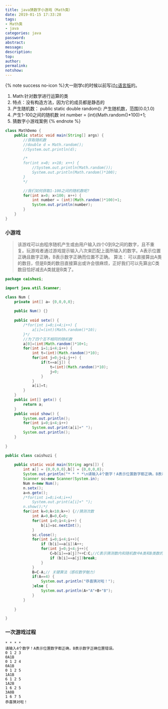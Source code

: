 ```yaml
---
title: java猜数字小游戏（Math类）
date: 2019-01-15 17:33:28
tags:
- Math类
- java
categories: java
password:
abstract:
message:
description:
top:
author:
permalink:
notshow:
---
```

{% note success no-icon %}大一刚学c的时候以前写过[c语言版](https://github.com/Lruihao/Grocery/tree/master/C%26C%2B%2B)的。
1. Math:针对数学进行运算的类
2. 特点：没有构造方法，因为它的成员都是静态的
3. 产生随机数：
	public static double random(): 产生随机数，范围[0.0,1.0)
4. 产生1-100之间的随机数
	int number = (int)(Math.random()*100)+1;
5. 猜数字小游戏案例
{% endnote %}

<!--more-->
```java
class MathDemo {
	public static void main(String[] args) {
		//获取随机数
		//double d = Math.random();
		//System.out.println(d);

		/*
		for(int x=0; x<10; x++) {
			//System.out.println(Math.random());
			System.out.println(Math.random()*100);
		}
		*/

		//我们如何获取1-100之间的随机数呢?
		for(int x=0; x<100; x++) {
			int number = (int)(Math.random()*100)+1;
			System.out.println(number);
		}
	}
}
```

### 小游戏
> 该游戏可以由程序随机产生或由用户输入四个0到9之间的数字，且不重复。玩游戏者通过游戏提示输入八次来匹配上面所输入的数字。A表示位置正确且数字正确，B表示数字正确而位置不正确。
算法： 可以直接算出A类的数目，但是B类的数目直接算出或许会很麻烦，正好我们可以先算出C类数目恰好减去A类就是B类了。

```java
package caishuzi;

import java.util.Scanner;

class Num {
	private int[] a= {0,0,0,0};
	
	public Num() {}
	
	public void setx() {
		/*for(int i=0;i<4;i++) {
			a[i]=(int)(Math.random()*10);
		}*/
		//为了四个互不相同的随机数
		a[0]=(int)Math.random()*10+1;
		for(int i=1;i<4;i++) {
			int t=(int)(Math.random()*10);
			for(int j=0;j<i;j++) {
				if(t==a[j]) {
					t=(int)(Math.random()*10);
					j=0;
				}
			}
			a[i]=t;
		}	
	}
	public int[] getx() {
		return a;
	}
	public void show() {
		System.out.println();
		for(int i=0;i<4;i++)
			System.out.print(a[i]+" ");
		System.out.println();
	}
	
}

public class caishuzi {
	
	public static void main(String agrs[]) {
		int a[] = {0,0,0,0},b[] = {0,0,0,0};
		System.out.println("* * * *\n请输入4个数字！A表示位置数字都正确，B表示数字正确位置错误。");
		Scanner sc=new Scanner(System.in);
		Num n=new Num();
		n.setx();
		a=n.getx();
		/*for(int i=0;i<4;i++)
			System.out.print(a[i]+" ");
		n.show();*/
		for(int k=0;k<10;k++) {//猜测次数
			int A=0,B=0,C=0;
			for(int i=0;i<4;i++) {
				b[i]=sc.nextInt();
			}
			sc.close();
			for(int i=0;i<4;i++){
				if (b[i]==a[i])A++;
				for(int j=0;j<4;j++){
					C=b[i]==a[j]?++C:C;//C表示猜测数内和随机数中A类和B类数的数目
					if (b[i]==a[j])break;
				}
			}
			B=C-A;// 关键算法（感叹数学魅力）
			if(A==4) {
				System.out.println("恭喜猜对啦！");
			}else {
				System.out.println(A+"A"+B+"B");
			}
		}
		
	}

}
```

### 一次游戏过程
```
* * * *
请输入4个数字！A表示位置数字都正确，B表示数字正确位置错误。
0 1 2 3
0A1B
0 1 2 4
0A1B
0 1 2 5
1A1B
6 1 2 5
1A2B
1 6 2 5
3A0B
1 6 7 5
恭喜猜对啦！
```